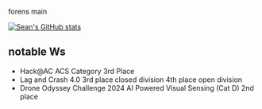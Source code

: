 forens main

[![Sean's GitHub stats](https://github-readme-stats.vercel.app/api?username=seanlim4&theme=dracula&show_icons=true)](https://github.com/anuraghazra/github-readme-stats)

## notable Ws
- Hack@AC ACS Category 3rd Place
- Lag and Crash 4.0 3rd place closed division 4th place open division
- Drone Odyssey Challenge 2024 AI Powered Visual Sensing (Cat D) 2nd place
